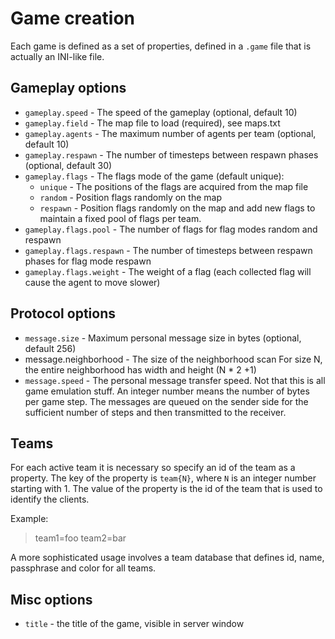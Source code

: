 Game creation
============

Each game is defined as a set of properties, defined in a `.game`
file that is actually an INI-like file.

Gameplay options
--------------

 * `gameplay.speed` - The speed of the gameplay (optional, default 10)
 * `gameplay.field` - The map file to load (required), see maps.txt
 * `gameplay.agents` - The maximum number of agents per team (optional, default 10)
 * `gameplay.respawn` - The number of timesteps between respawn phases (optional, default 30)
 * `gameplay.flags` - The flags mode of the game (default unique):
    * `unique` - The positions of the flags are acquired from the map file
    * `random` - Position flags randomly on the map
    * `respawn` - Position flags randomly on the map and add new flags to maintain a fixed pool of
       flags per team.
  * `gameplay.flags.pool` - The number of flags for flag modes random and respawn
  * `gameplay.flags.respawn` - The number of timesteps between respawn phases for flag mode respawn
  * `gameplay.flags.weight` - The weight of a flag (each collected flag will cause the agent to move slower)

Protocol options
--------------

 * `message.size` - Maximum personal message size in bytes (optional, default 256)
 * message.neighborhood - The size of the neighborhood scan
    For size N, the entire neighborhood has width and height (N * 2 +1)
 * `message.speed` - The personal message transfer speed. Not that this is all game emulation stuff. An integer
    number means the number of bytes per game step. The messages are queued on the sender side for the sufficient 
    number of steps and then transmitted to the receiver.

Teams
----

For each active team it is necessary so specify an id of the team as a property.
The key of the property is `team{N}`, where `N` is an integer number starting with 1.
The value of the property is the id of the team that is used to identify the clients.

Example:

> team1=foo
> team2=bar


A more sophisticated usage involves a team database that defines id, name, passphrase and
color for all teams.

Misc options
-----------

 * `title` - the title of the game, visible in server window

